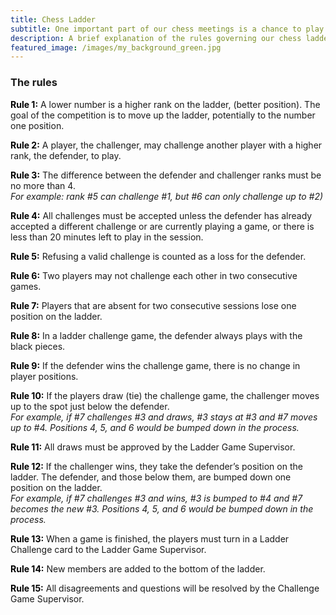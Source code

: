 ```yaml
---
title: Chess Ladder
subtitle: One important part of our chess meetings is a chance to play competitive face-to-face games with each other. To add a little more interest, we have an ongoing chess ladder competition. The rules governing this activity are detailed below.
description: A brief explanation of the rules governing our chess ladder.
featured_image: /images/my_background_green.jpg
---
```


### The rules

<span style="color: black;">**Rule 1:**</span> A lower number is a higher rank on the ladder, (better position). The goal of the competition is to move up the ladder, potentially to the number one position.

<span style="color: black;">**Rule 2:**</span> A player, the challenger, may challenge another player with a higher rank, the defender, to play.

<span style="color: black;">**Rule 3:**</span> The difference between the defender and challenger ranks must be no more than 4. <br /> _For example: rank #5 can challenge #1, but #6 can only challenge up to #2)_

<span style="color: black;">**Rule 4:**</span> All challenges must be accepted unless the defender has already accepted a different challenge or are currently playing a game, or there is less than 20 minutes left to play in the session.

<span style="color: black;">**Rule 5:**</span> Refusing a valid challenge is counted as a loss for the defender.

<span style="color: black;">**Rule 6:**</span> Two players may not challenge each other in two consecutive games.

<span style="color: black;">**Rule 7:**</span> Players that are absent for two consecutive sessions lose one position on the ladder.

<span style="color: black;">**Rule 8:**</span> In a ladder challenge game, the defender always plays with the black pieces.

<span style="color: black;">**Rule 9:**</span> If the defender wins the challenge game, there is no change in player positions.

<span style="color: black;">**Rule 10:**</span> If the players draw (tie) the challenge game, the challenger moves up to the spot just below the defender.<br /> _For example, if #7 challenges #3 and draws, #3 stays at #3 and #7 moves up to #4. Positions 4, 5, and 6 would be bumped down in the process._

<span style="color: black;">**Rule 11:**</span> All draws must be approved by the Ladder Game Supervisor.

<span style="color: black;">**Rule 12:**</span> If the challenger wins, they take the defender’s position on the ladder. The defender, and those below them, are bumped down one position on the ladder. <br /> _For example, if #7 challenges #3 and wins, #3 is bumped to #4 and #7 becomes the new #3. Positions 4, 5, and 6 would be bumped down in the process._

<span style="color: black;">**Rule 13:**</span> When a game is finished, the players must turn in a Ladder Challenge card to the Ladder Game Supervisor.

<span style="color: black;">**Rule 14:**</span> New members are added to the bottom of the ladder.

<span style="color: black;">**Rule 15:**</span> All disagreements and questions will be resolved by the Challenge Game Supervisor.
